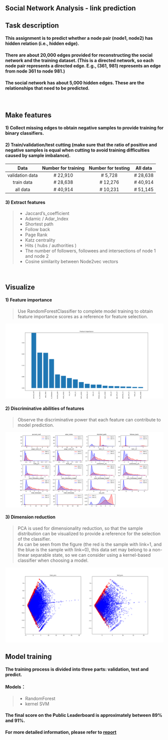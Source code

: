 ## Social Network Analysis - link prediction

## Task description
#### This assignment is to predict whether a node pair (node1, node2) has hidden relation (i.e., hidden edge).<br>
#### There are about 20,000 edges provided for reconstructing the social network and the training dataset. (This is a directed network, so each node pair represents a directed edge. E.g., (361, 981) represents an edge from node 361 to node 981.) <br>
#### The social network has about 5,000 hidden edges. These are the relationships that need to be predicted. <br>
<br>

## Make features
#### 1) Collect missing edges to obtain negative samples to provide training for binary classifiers.  
#### 2) Train/validation/test cutting (make sure that the ratio of positive and negative samples is equal when cutting to avoid training difficulties caused by sample imbalance).

|      Data        | Number for training |  Number for testing  |      All data      |  
|:----------------:|:-------------------:|:--------------------:|:------------------:|  
| validation data  |      #  22,910      |       #   5,728      |     #  28,638      |   
| train data       |      #  28,638      |       #  12,276      |     #  40,914      |  
| all data         |      #  40,914      |       #  10,231      |     #  51,145      |       

#### 3) Extract features
> * Jaccard’s_coefficient  
> * Adamic / Adar_Index  
> * Shortest path  
> * Follow back  
> * Page Rank  
> * Katz centrality
> * Hits ( hubs / authorities )
> * The number of followers, followees and intersections of node 1 and node 2
> * Cosine similarity between Node2vec vectors  
<br>

## Visualize
#### 1) Feature importance
> Use RandomForestClassifier to complete model training to obtain feature importance scores as a reference for feature selection.  
>   

![image](https://github.com/mida18/SNA_link_prediction/blob/main/Fig/feature_importance_RF.png)<br>


#### 2) Discriminative abilities of features
> Observe the discriminative power that each feature can contribute to model prediction.
>   

![image](https://github.com/mida18/SNA_link_prediction/blob/main/Fig/discriminative_abilities_of_features.png)<br>

#### 3) Dimension reduction
> PCA is used for dimensionality reduction, so that the sample distribution can be visualized to provide a reference for the selection of the classifier.  
> As can be seen from the figure (the red is the sample with link=1, and the blue is the sample with link=0), this data set may belong to a non-linear separable state, so we can consider using a kernel-based classifier when choosing a model.  
> 
![image](https://github.com/mida18/SNA_link_prediction/blob/main/Fig/2D_pca.png)<br>

## Model training
#### The training process is divided into three parts: validation, test and predict.  
#### Models：
> * RandomForest  
> * kernel SVM  
#### The final score on the Public Leaderboard is approximately between 89% and 91%.<br>
#### For more detailed information, please refer to [report](https://github.com/mida18/SNA_link_prediction/blob/main/HW1_report.pdf)
